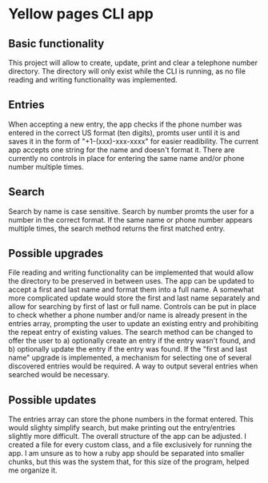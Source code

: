 # Yellow pages CLI app
## Basic functionality
This project will allow to create, update, print and clear a telephone number directory. The directory will only exist while the CLI is running, as no file reading and writing functionality was implemented.
## Entries
When accepting a new entry, the app checks if the phone number was entered in the correct US format (ten digits), promts user until it is and saves it in the form of "+1-(xxx)-xxx-xxxx" for easier readibility.
The current app accepts one string for the name and doesn't format it.
There are currently no controls in place for entering the same name and/or phone number multiple times.
## Search
Search by name is case sensitive. Search by number promts the user for a number in the correct format. If the same name or phone number appears multiple times, the search method returns the first matched entry.

## Possible upgrades
File reading and writing functionality can be implemented that would allow the directory to be preserved in between uses.
The app can be updated to accept a first and last name and format them into a full name. A somewhat more complicated update would store the first and last name separately and allow for searching by first of last or full name.
Controls can be put in place to check whether a phone number and/or name is already present in the entries array, prompting the user to update an existing entry and prohibiting the repeat entry of existing values.
The search method can be changed to offer the user to a) optionally create an entry if the entry wasn't found, and b) optionally update the entry if the entry was found. If the "first and last name" upgrade is implemented, a mechanism for selecting one of several discovered entries would be required. A way to output several entries when searched would be necessary.

## Possible updates
The entries array can store the phone numbers in the format entered. This would slighty simplify search, but make printing out the entry/entries slightly more difficult.
The overall structure of the app can be adjusted. I created a file for every custom class, and a file exclusively for running the app. I am unsure as to how a ruby app should be separated into smaller chunks, but this was the system that, for this size of the program, helped me organize it.
